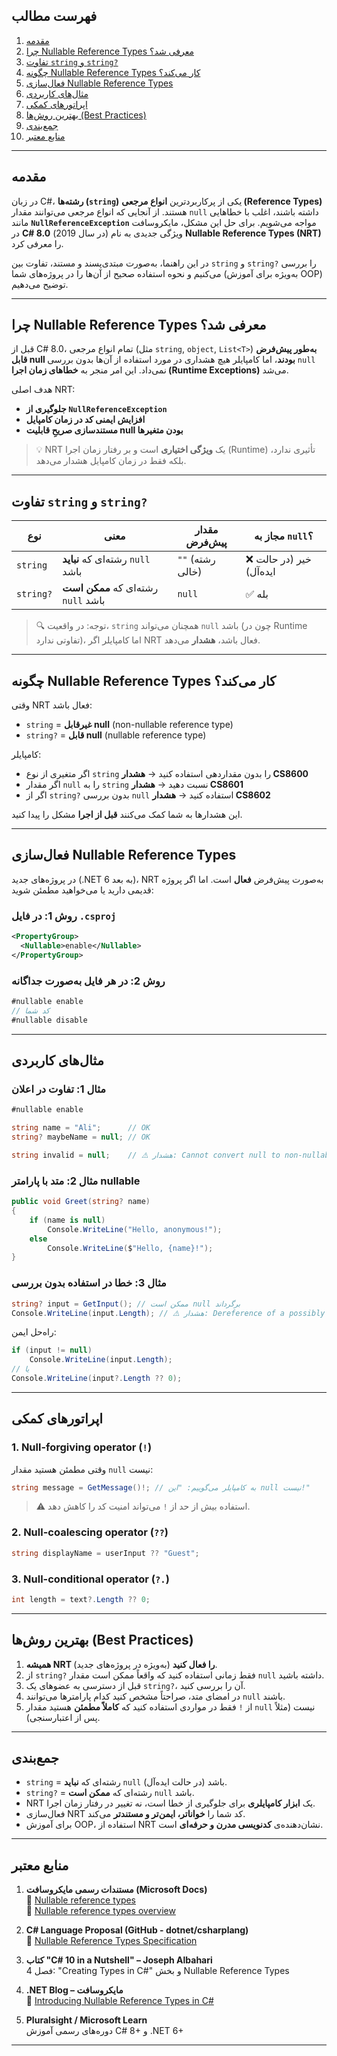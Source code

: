 
## فهرست مطالب

1. [مقدمه](#مقدمه)
2. [چرا Nullable Reference Types معرفی شد؟](#چرا-nullable-reference-types-معرفی-شد؟)
3. [تفاوت `string` و `string?`](#تفاوت-string-و-string)
4. [چگونه Nullable Reference Types کار می‌کند؟](#چگونه-nullable-reference-types-کار-میکند؟)
5. [فعال‌سازی Nullable Reference Types](#فعالسازی-nullable-reference-types)
6. [مثال‌های کاربردی](#مثالهای-کاربردی)
7. [اپراتورهای کمکی](#اپراتورهای-کمکی)
8. [بهترین روش‌ها (Best Practices)](#بهترین-روشها-best-practices)
9. [جمع‌بندی](#جمعبندی)
10. [منابع معتبر](#منابع-معتبر)

---

## مقدمه

در زبان C#، **رشته‌ها (`string`)** یکی از پرکاربردترین **انواع مرجعی (Reference Types)** هستند. از آنجایی که انواع مرجعی می‌توانند مقدار `null` داشته باشند، اغلب با خطاهایی مانند **`NullReferenceException`** مواجه می‌شویم. برای حل این مشکل، مایکروسافت در **C# 8.0** (در سال 2019) ویژگی جدیدی به نام **Nullable Reference Types (NRT)** را معرفی کرد.

در این راهنما، به‌صورت مبتدی‌پسند و مستند، تفاوت بین `string` و `string?` را بررسی می‌کنیم و نحوه استفاده صحیح از آن‌ها را در پروژه‌های شما (به‌ویژه برای آموزش OOP) توضیح می‌دهیم.

---

## چرا Nullable Reference Types معرفی شد؟

قبل از C# 8.0، تمام انواع مرجعی (مثل `string`, `object`, `List<T>`) **به‌طور پیش‌فرض قابل null بودند**، اما کامپایلر هیچ هشداری در مورد استفاده از آن‌ها بدون بررسی `null` نمی‌داد. این امر منجر به **خطاهای زمان اجرا (Runtime Exceptions)** می‌شد.

هدف اصلی NRT:
- **جلوگیری از `NullReferenceException`**
- **افزایش ایمنی کد در زمان کامپایل**
- **مستندسازی صریحِ قابلیت null بودن متغیرها**

> 💡 NRT یک **ویژگی اختیاری** است و بر رفتار زمان اجرا (Runtime) تأثیری ندارد، بلکه فقط در زمان کامپایل هشدار می‌دهد.

---

## تفاوت `string` و `string?`

| نوع | معنی | مقدار پیش‌فرض | مجاز به `null`؟ |
|-----|------|----------------|------------------|
| `string` | رشته‌ای که **نباید** `null` باشد | `""` (رشته خالی) | ❌ خیر (در حالت ایده‌آل) |
| `string?` | رشته‌ای که **ممکن است** `null` باشد | `null` | ✅ بله |

> 🔍 توجه: در واقعیت، `string` همچنان می‌تواند `null` باشد (چون در Runtime تفاوتی ندارد)، اما کامپایلر اگر NRT فعال باشد، **هشدار** می‌دهد.

---

## چگونه Nullable Reference Types کار می‌کند؟

وقتی NRT فعال باشد:

- `string` = **غیرقابل null** (non-nullable reference type)
- `string?` = **قابل null** (nullable reference type)

کامپایلر:
- اگر متغیری از نوع `string` را بدون مقداردهی استفاده کنید → **هشدار CS8600**
- اگر مقدار `null` را به `string` نسبت دهید → **هشدار CS8601**
- اگر از `string?` بدون بررسی `null` استفاده کنید → **هشدار CS8602**

این هشدارها به شما کمک می‌کنند **قبل از اجرا** مشکل را پیدا کنید.

---

## فعال‌سازی Nullable Reference Types

در پروژه‌های جدید (.NET 6 به بعد)، NRT به‌صورت پیش‌فرض **فعال** است. اما اگر پروژه قدیمی دارید یا می‌خواهید مطمئن شوید:

### روش 1: در فایل `.csproj`
```xml
<PropertyGroup>
  <Nullable>enable</Nullable>
</PropertyGroup>
```

### روش 2: در هر فایل به‌صورت جداگانه
```csharp
#nullable enable
// کد شما
#nullable disable
```

---

## مثال‌های کاربردی

### مثال 1: تفاوت در اعلان
```csharp
#nullable enable

string name = "Ali";      // OK
string? maybeName = null; // OK

string invalid = null;    // ⚠️ هشدار: Cannot convert null to non-nullable reference type
```

### مثال 2: متد با پارامتر nullable
```csharp
public void Greet(string? name)
{
    if (name is null)
        Console.WriteLine("Hello, anonymous!");
    else
        Console.WriteLine($"Hello, {name}!");
}
```

### مثال 3: خطا در استفاده بدون بررسی
```csharp
string? input = GetInput(); // ممکن است null برگرداند
Console.WriteLine(input.Length); // ⚠️ هشدار: Dereference of a possibly null reference
```

راه‌حل ایمن:
```csharp
if (input != null)
    Console.WriteLine(input.Length);
// یا
Console.WriteLine(input?.Length ?? 0);
```

---

## اپراتورهای کمکی

### 1. **Null-forgiving operator (`!`)**
وقتی مطمئن هستید مقدار `null` نیست:
```csharp
string message = GetMessage()!; // به کامپایلر می‌گوییم: "این null نیست!"
```

> ⚠️ استفاده بیش از حد از `!` می‌تواند امنیت کد را کاهش دهد.

### 2. **Null-coalescing operator (`??`)**
```csharp
string displayName = userInput ?? "Guest";
```

### 3. **Null-conditional operator (`?.`)**
```csharp
int length = text?.Length ?? 0;
```

---

## بهترین روش‌ها (Best Practices)

1. **همیشه NRT را فعال کنید** (به‌ویژه در پروژه‌های جدید).
2. از `string?` فقط زمانی استفاده کنید که واقعاً ممکن است مقدار `null` داشته باشید.
3. قبل از دسترسی به عضوهای یک `string?`، آن را بررسی کنید.
4. در امضای متد، صراحتاً مشخص کنید کدام پارامترها می‌توانند `null` باشند.
5. از `!` فقط در مواردی استفاده کنید که **کاملاً مطمئن** هستید مقدار `null` نیست (مثلاً پس از اعتبارسنجی).

---

## جمع‌بندی

- `string` = رشته‌ای که **نباید** `null` باشد (در حالت ایده‌آل).
- `string?` = رشته‌ای که **ممکن است** `null` باشد.
- NRT یک **ابزار کامپایلری** برای جلوگیری از خطا است، نه تغییر در رفتار زمان اجرا.
- فعال‌سازی NRT کد شما را **خوانا‌تر، ایمن‌تر و مستندتر** می‌کند.
- برای آموزش OOP، استفاده از NRT نشان‌دهنده‌ی **کدنویسی مدرن و حرفه‌ای** است.

---

## منابع معتبر

1. **مستندات رسمی مایکروسافت (Microsoft Docs)**  
   📌 [Nullable reference types](https://learn.microsoft.com/en-us/dotnet/csharp/nullable-references)  
   📌 [Nullable reference types overview](https://learn.microsoft.com/en-us/dotnet/csharp/language-reference/builtin-types/nullable-reference-types)

2. **C# Language Proposal (GitHub - dotnet/csharplang)**  
   📌 [Nullable Reference Types Specification](https://github.com/dotnet/csharplang/blob/main/proposals/csharp-8.0/nullable-reference-types.md)

3. **کتاب "C# 10 in a Nutshell" – Joseph Albahari**  
   فصل 4: "Creating Types in C#" و بخش Nullable Reference Types

4. **.NET Blog – مایکروسافت**  
   📌 [Introducing Nullable Reference Types in C#](https://devblogs.microsoft.com/dotnet/nullable-reference-types-in-csharp/)

5. **Pluralsight / Microsoft Learn**  
   دوره‌های رسمی آموزش C# 8+ و .NET 6+

---
